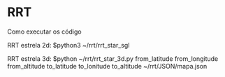 # RRT

Como executar os código

RRT estrela 2d:
$python3 ~/rrt/rrt_star_sgl

RRT estrela 3d:
$python  ~/rrt/rrt_star_3d.py  from_latitude from_longitude from_altitude to_latitude to_lonitude to_altitude ~/rrt/JSON/mapa.json

